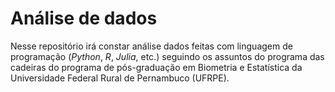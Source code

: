 # Análise de dados

Nesse repositório irá constar análise dados feitas com linguagem de programação (*Python*, *R*, *Julia*, etc.) seguindo os assuntos do programa das cadeiras do programa de pós-graduação
em Biometria e Estatística da Universidade Federal Rural de Pernambuco (UFRPE).
